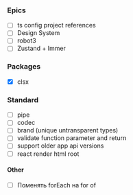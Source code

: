 ### Epics
- [ ] ts config project references
- [ ] Design System
- [ ] robot3
- [ ] Zustand + Immer

### Packages
- [x] clsx

### Standard
- [ ] pipe
- [ ] codec
- [ ] brand (unique untransparent types)
- [ ] validate function parameter and return
- [ ] support older app api versions
- [ ] react render html root

#### Other
- [ ] Поменять forEach на for of
